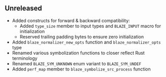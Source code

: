 Unreleased
----------
- Added constructs for forward & backward compatibility:
  - Added `type_size` member to input types and `BLAZE_INPUT` macro for
    initialization
  - Reserved trailing padding bytes to ensure zero initialization
- Added `blaze_normalizer_new_opts` function and `blaze_normalizer_opts`
  type
- Renamed various symbolization functions to closer reflect Rust
  terminology
- Renamed `BLAZE_SYM_UNKNOWN` enum variant to `BLAZE_SYM_UNDEF`
- Added `perf_map` member to `blaze_symbolize_src_process` function
